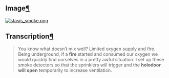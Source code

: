 ## Image[¶](https://wiki.drehmal.cyou/Story_and_Features/Holotexts/Early-Game_Holotexts/Stasis_Facility/stasis_smoke/#image "Permanent link")

[![stasis_smoke.png](https://wiki.drehmal.cyou/assets/img/lore/holotexts/stasis_smoke.png)](https://wiki.drehmal.cyou/assets/img/lore/holotexts/stasis_smoke.png)

## Transcription[¶](https://wiki.drehmal.cyou/Story_and_Features/Holotexts/Early-Game_Holotexts/Stasis_Facility/stasis_smoke/#transcription "Permanent link")

> You know what doesn’t mix well? Limited oxygen supply and fire. Being underground, if a **fire** started and consumed our oxygen we would quickly find ourselves in a pretty awful situation. I set up these smoke detectors so that the sprinklers will trigger and the **holodoor will open** temporarily to increase ventilation.